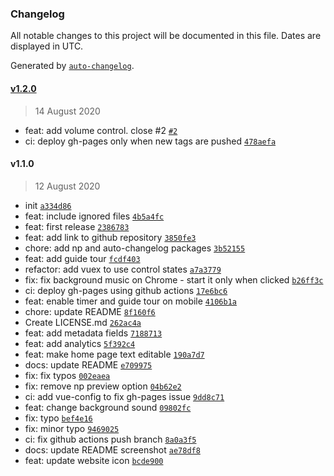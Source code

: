 ### Changelog

All notable changes to this project will be documented in this file. Dates are displayed in UTC.

Generated by [`auto-changelog`](https://github.com/CookPete/auto-changelog).

#### [v1.2.0](https://github.com/hsborges/waiting-roon/compare/v1.1.0...v1.2.0)

> 14 August 2020

- feat: add volume control. close #2 [`#2`](https://github.com/hsborges/waiting-roon/issues/2)
- ci: deploy gh-pages only when new tags are pushed [`478aefa`](https://github.com/hsborges/waiting-roon/commit/478aefab9734e460298c74c11c4fb318412c4c10)

#### v1.1.0

> 12 August 2020

- init [`a334d86`](https://github.com/hsborges/waiting-roon/commit/a334d86054fef60be2d34d7ea018548218a4a988)
- feat: include ignored files [`4b5a4fc`](https://github.com/hsborges/waiting-roon/commit/4b5a4fc0037396de7a5c97e1e1396c7570a0b0c5)
- feat: first release [`2386783`](https://github.com/hsborges/waiting-roon/commit/238678373c318840ee9493d9574640685f2be3e6)
- feat: add link to github repository [`3850fe3`](https://github.com/hsborges/waiting-roon/commit/3850fe3926d8c04da145b1e7a813f159d77c314c)
- chore: add np and auto-changelog packages [`3b52155`](https://github.com/hsborges/waiting-roon/commit/3b5215511fd26f690afe889f4ecc880d03f4ef53)
- feat: add guide tour [`fcdf403`](https://github.com/hsborges/waiting-roon/commit/fcdf403c79c8fab8c34f7013cfeb47e6ade2b369)
- refactor: add vuex to use control states [`a7a3779`](https://github.com/hsborges/waiting-roon/commit/a7a377931a375b359731ed29ecf71c8003d84ca2)
- fix: fix background music on Chrome - start it only when clicked [`b26ff3c`](https://github.com/hsborges/waiting-roon/commit/b26ff3c0df138a3a432f3d84351a3fef0e301568)
- ci: deploy gh-pages using github actions [`17e6bc6`](https://github.com/hsborges/waiting-roon/commit/17e6bc690bb3457130739b93c1f04e6619098f98)
- feat: enable timer and guide tour on mobile [`4106b1a`](https://github.com/hsborges/waiting-roon/commit/4106b1a34340fae88f787a023b92b334847e922b)
- chore: update README [`8f160f6`](https://github.com/hsborges/waiting-roon/commit/8f160f6cd960763e062011b252ed0b749558307f)
- Create LICENSE.md [`262ac4a`](https://github.com/hsborges/waiting-roon/commit/262ac4af1b93c1cff66b8d5399c74ee602aa7fef)
- feat: add metadata fields [`7188713`](https://github.com/hsborges/waiting-roon/commit/7188713213093ca4f069052efa3eed7df70e1dd1)
- feat: add analytics [`5f392c4`](https://github.com/hsborges/waiting-roon/commit/5f392c413f9ee3c086347a38da696987284291b2)
- feat: make home page text editable [`190a7d7`](https://github.com/hsborges/waiting-roon/commit/190a7d7176b6beb6552ed30b15f653891677f368)
- docs: update README [`e709975`](https://github.com/hsborges/waiting-roon/commit/e709975a97527245c34c5afe26985450f98c663b)
- fix: fix typos [`002eaea`](https://github.com/hsborges/waiting-roon/commit/002eaeac5f59e310d2f056639a2d544a5e95c03b)
- fix: remove np preview option [`04b62e2`](https://github.com/hsborges/waiting-roon/commit/04b62e2f32ec7b3e2cf0e93d243653bc99d5c7c1)
- ci: add vue-config to fix gh-pages issue [`9dd8c71`](https://github.com/hsborges/waiting-roon/commit/9dd8c71c897d8a9a6cd610a0f679834c308fa1a8)
- feat: change background sound [`09802fc`](https://github.com/hsborges/waiting-roon/commit/09802fc40ecd3068f4e99518f40c71705d976611)
- fix: typo [`bef4e16`](https://github.com/hsborges/waiting-roon/commit/bef4e163188205020fb9ce4c33b7850eec5efe4d)
- fix: minor typo [`9469025`](https://github.com/hsborges/waiting-roon/commit/9469025efd1b7b93c649519d6994669cdf3950ba)
- ci: fix github actions push branch [`8a0a3f5`](https://github.com/hsborges/waiting-roon/commit/8a0a3f54c3998b0f8216f0012a62f8c27373df42)
- docs: update README screenshot [`ae78df8`](https://github.com/hsborges/waiting-roon/commit/ae78df8e77a82969e76b5b9495f00eae3476b48b)
- feat: update website icon [`bcde900`](https://github.com/hsborges/waiting-roon/commit/bcde9007bf25b8f0e39114efb92df9f20066cf34)
